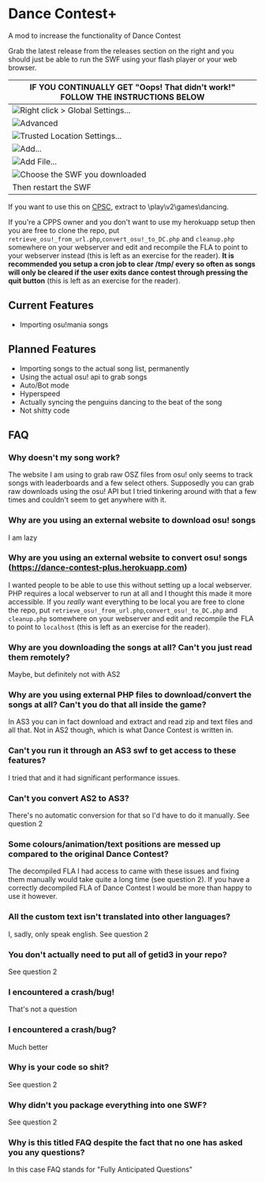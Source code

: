 # Dance Contest+
A mod to increase the functionality of Dance Contest

Grab the latest release from the releases section on the right and you should just be able to run the SWF using your flash player or your web browser.

| IF YOU CONTINUALLY GET "Oops! That didn't work!" FOLLOW THE INSTRUCTIONS BELOW |
| ---
| ![Right click > Global Settings...](https://media.discordapp.net/attachments/526586940535865405/778066613890056212/unknown.png) |
| ![Advanced](https://media.discordapp.net/attachments/526586940535865405/778066656412565525/unknown.png) |
| ![Trusted Location Settings...](https://media.discordapp.net/attachments/526586940535865405/778066681264209941/unknown.png) |
| ![Add...](https://media.discordapp.net/attachments/526586940535865405/778066703850274826/unknown.png) |
| ![Add File...](https://media.discordapp.net/attachments/526586940535865405/778066729933996053/unknown.png) |
| ![Choose the SWF you downloaded](https://media.discordapp.net/attachments/526586940535865405/778066777250725928/unknown.png)  |
| Then restart the SWF |

If you want to use this on [CPSC](https://github.com/Thestickman391/CPSC), extract to \play\v2\games\dancing.

If you're a CPPS owner and you don't want to use my herokuapp setup then you are free to clone the repo, put `retrieve_osu!_from_url.php`,`convert_osu!_to_DC.php` and `cleanup.php` somewhere on your webserver and edit and recompile the FLA to point to your webserver instead (this is left as an exercise for the reader). **It is recommended you setup a cron job to clear /tmp/ every so often as songs will only be cleared if the user exits dance contest through pressing the quit button** (this is left as an exercise for the reader).

## Current Features
- Importing osu!mania songs

## Planned Features
- Importing songs to the actual song list, permanently 
- Using the actual osu! api to grab songs
- Auto/Bot mode
- Hyperspeed
- Actually syncing the penguins dancing to the beat of the song
- Not shitty code

## FAQ
### Why doesn't my song work?
The website I am using to grab raw OSZ files from osu! only seems to track songs with leaderboards and a few select others. Supposedly you can grab raw downloads using the osu! API but I tried tinkering around with that a few times and couldn't seem to get anywhere with it.
### Why are you using an external website to download osu! songs
I am lazy
### Why are you using an external website to convert osu! songs (https://dance-contest-plus.herokuapp.com) 
I wanted people to be able to use this without setting up a local webserver. PHP requires a local webserver to run at all and I thought this made it more accessible. If you *really* want everything to be local you are free to clone the repo, put `retrieve_osu!_from_url.php`,`convert_osu!_to_DC.php` and `cleanup.php` somewhere on your webserver and edit and recompile the FLA to point to `localhost` (this is left as an exercise for the reader).
### Why are you downloading the songs at all? Can't you just read them remotely?
Maybe, but definitely not with AS2
### Why are you using external PHP files to download/convert the songs at all? Can't you do that all inside the game?
In AS3 you can in fact download and extract and read zip and text files and all that. Not in AS2 though, which is what Dance Contest is written in. 
### Can't you run it through an AS3 swf to get access to these features?
I tried that and it had significant performance issues.
### Can't you convert AS2 to AS3?
There's no automatic conversion for that so I'd have to do it manually. See question 2
### Some colours/animation/text positions are messed up compared to the original Dance Contest?
The decompiled FLA I had access to came with these issues and fixing them manually would take quite a long time (see question 2). If you have a correctly decompiled FLA of Dance Contest I would be more than happy to use it however. 
### All the custom text isn't translated into other languages?
I, sadly, only speak english. See question 2 
### You don't actually need to put all of getid3 in your repo?
See question 2
### I encountered a crash/bug!
That's not a question
### I encountered a crash/bug?
Much better
### Why is your code so shit?
See question 2
### Why didn't you package everything into one SWF?
See question 2
### Why is this titled FAQ despite the fact that no one has asked you any questions?
In this case FAQ stands for "Fully Anticipated Questions"
